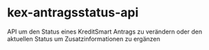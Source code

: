 # kex-antragsstatus-api
API um den Status eines KreditSmart Antrags zu verändern oder den aktuellen Status um Zusatzinformationen zu ergänzen
